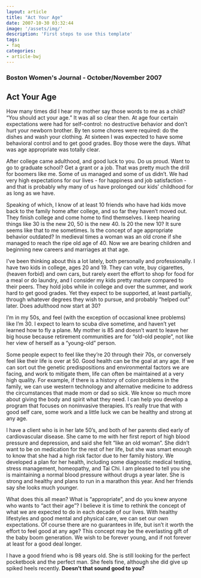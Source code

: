 ```yaml
---
layout: article
title: "Act Your Age"
date: 2007-10-30 03:32:44
image: '/assets/img/'
description: 'First steps to use this template'
tags:
- faq
categories:
- article-bwj
---  
```



### Boston Women's Journal - October/November 2007
 

## Act Your Age

How many times did I hear my mother say those words to me as a child? “You should act your age.” It was all so clear then. At age four certain expectations were had for self-control: no destructive behavior and don’t hurt your newborn brother. By ten some chores were required: do the dishes and wash your clothing. At sixteen I was expected to have some behavioral control and to get good grades. Boy those were the days. What was age appropriate was totally clear.

After college came adulthood, and good luck to you. Do us proud. Want to go to graduate school? Get a grant or a job. That was pretty much the drill for boomers like me. Some of us managed and some of us didn’t. We had very high expectations for our lives - for happiness and job satisfaction - and that is probably why many of us have prolonged our kids’ childhood for as long as we have.

Speaking of which, I know of at least 10 friends who have had kids move back to the family home after college, and so far they haven’t moved out. They finish college and come home to find themselves. I keep hearing things like 30 is the new 20, 50 is the new 40. Is 20 the new 10? It sure seems like that to me sometimes. Is the concept of age appropriate behavior outdated? In medieval times a woman was an old crone if she managed to reach the ripe old age of 40. Now we are bearing children and beginning new careers and marriages at that age.

I’ve been thinking about this a lot lately, both personally and professionally. I have two kids in college, ages 20 and 19. They can vote, buy cigarettes, (heaven forbid) and own cars, but rarely exert the effort to shop for food for a meal or do laundry, and I consider my kids pretty mature compared to their peers. They hold jobs while in college and over the summer, and work hard to get good grades. Yet they expect to be supported, at least partially, through whatever degrees they wish to pursue, and probably “helped out” later. Does adulthood now start at 30?

I’m in my 50s, and feel (with the exception of occasional knee problems) like I’m 30. I expect to learn to scuba dive sometime, and haven’t yet learned how to fly a plane. My mother is 85 and doesn’t want to leave her big house because retirement communities are for “old-old people”, not like her view of herself as a “young-old” person.

Some people expect to feel like they’re 20 through their 70s, or conversely feel like their life is over at 50. Good health can be the goal at any age. If we can sort out the genetic predispositions and environmental factors we are facing, and work to mitigate them, life can often be maintained at a very high quality. For example, if there is a history of colon problems in the family, we can use western technology and alternative medicine to address the circumstances that made mom or dad so sick. We know so much more about giving the body and spirit what they need. I can help you develop a program that focuses on noninvasive therapies. It’s really true that with good self care, some work and a little luck we can be healthy and strong at any age.

I have a client who is in her late 50’s, and both of her parents died early of cardiovascular disease. She came to me with her first report of high blood pressure and depression, and said she felt “like an old woman”. She didn’t want to be on medication for the rest of her life, but she was smart enough to know that she had a high risk factor due to her family history. We developed a plan for her health, including some diagnostic medical testing, stress management, homeopathy, and Tai Chi. I am pleased to tell you she is maintaining a normal blood pressure without drugs a year later. She is strong and healthy and plans to run in a marathon this year. And her friends say she looks much younger.

What does this all mean? What is “appropriate”, and do you knew anyone who wants to “act their age”? I believe it is time to rethink the concept of what we are expected to do in each decade of our lives. With healthy lifestyles and good mental and physical care, we can set our own expectations. Of course there are no guarantees in life, but isn’t it worth the effort to feel good at any age? This concept may be the everlasting gift of the baby boom generation. We wish to be forever young, and if not forever at least for a good deal longer.

I have a good friend who is 98 years old. She is still looking for the perfect pocketbook and the perfect man. She feels fine, although she did give up spiked heels recently. **Doesn’t that sound good to you?**